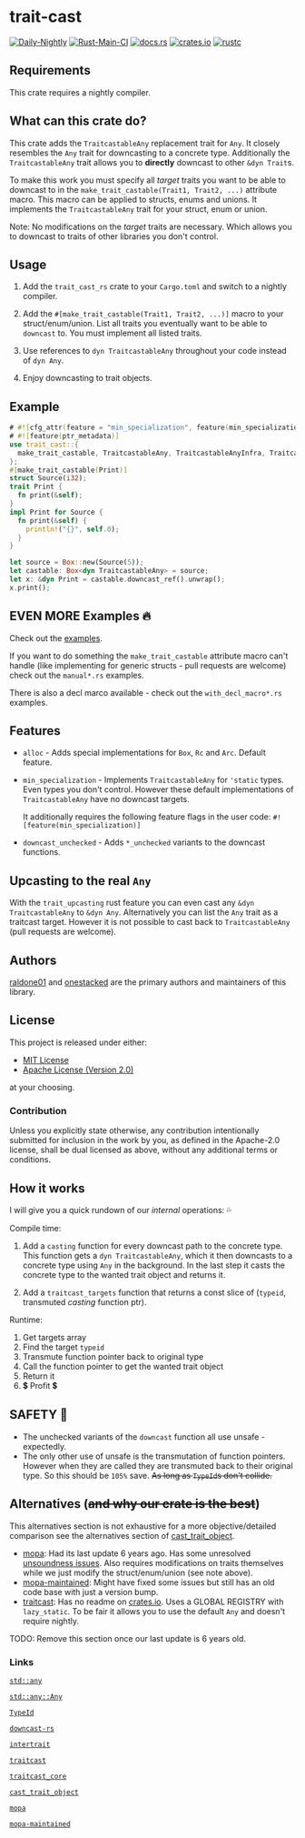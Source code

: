 # trait-cast

[![Daily-Nightly](https://github.com/ink-feather-org/trait-cast-rs/actions/workflows/rust_daily_nightly_check.yml/badge.svg)](https://github.com/ink-feather-org/trait-cast-rs/actions/workflows/rust_daily_nightly_check.yml)
[![Rust-Main-CI](https://github.com/ink-feather-org/trait-cast-rs/actions/workflows/rust_main.yml/badge.svg)](https://github.com/ink-feather-org/trait-cast-rs/actions/workflows/rust_main.yml)
[![docs.rs](https://docs.rs/trait-cast/badge.svg)](https://docs.rs/trait-cast)
[![crates.io](https://img.shields.io/crates/v/trait-cast.svg)](https://crates.io/crates/trait-cast)
[![rustc](https://img.shields.io/badge/rustc-nightly-lightgrey)](https://doc.rust-lang.org/nightly/std/)

## Requirements

This crate requires a nightly compiler.

## What can this crate do?

This crate adds the `TraitcastableAny` replacement trait for `Any`.
It closely resembles the `Any` trait for downcasting to a concrete type.
Additionally the `TraitcastableAny` trait allows you to **directly** downcast to other `&dyn Trait`s.

To make this work you must specify all *target* traits you want to be able to downcast to in the `make_trait_castable(Trait1, Trait2, ...)` attribute macro.
This macro can be applied to structs, enums and unions.
It implements the `TraitcastableAny` trait for your struct, enum or union.

Note: No modifications on the *target* traits are necessary. Which allows you to downcast to traits of other libraries you don't control.

## Usage

1. Add the `trait_cast_rs` crate to your `Cargo.toml` and switch to a nightly compiler.

2. Add the `#[make_trait_castable(Trait1, Trait2, ...)]` macro to your struct/enum/union.
    List all traits you eventually want to be able to `downcast` to.
    You must implement all listed traits.

3. Use references to `dyn TraitcastableAny` throughout your code instead of `dyn Any`.

4. Enjoy downcasting to trait objects.

## Example

```rust
# #![cfg_attr(feature = "min_specialization", feature(min_specialization))]
# #![feature(ptr_metadata)]
use trait_cast::{
  make_trait_castable, TraitcastableAny, TraitcastableAnyInfra, TraitcastableAnyInfraExt,
};
#[make_trait_castable(Print)]
struct Source(i32);
trait Print {
  fn print(&self);
}
impl Print for Source {
  fn print(&self) {
    println!("{}", self.0);
  }
}

let source = Box::new(Source(5));
let castable: Box<dyn TraitcastableAny> = source;
let x: &dyn Print = castable.downcast_ref().unwrap();
x.print();
```

## EVEN MORE Examples 🔥

Check out the [examples](https://github.com/ink-feather-org/trait-cast-rs/tree/main/examples).

If you want to do something the `make_trait_castable` attribute macro can't handle (like implementing for generic structs - pull requests are welcome)
check out the `manual*.rs` examples.

There is also a decl marco available - check out the `with_decl_macro*.rs` examples.

## Features

* `alloc` - Adds special implementations for `Box`, `Rc` and `Arc`. Default feature.
* `min_specialization` -
  Implements `TraitcastableAny` for `'static` types.
  Even types you don't control.
  However these default implementations of `TraitcastableAny` have no downcast targets.

  It additionally requires the following feature flags in the user code:
  `#![feature(min_specialization)]`
* `downcast_unchecked` - Adds `*_unchecked` variants to the downcast functions.

## Upcasting to the real `Any`

With the `trait_upcasting` rust feature you can even cast any `&dyn TraitcastableAny` to `&dyn Any`.
Alternatively you can list the `Any` trait as a traitcast target.
However it is not possible to cast back to `TraitcastableAny` (pull requests are welcome).

## Authors

[raldone01](https://github.com/raldone01) and [onestacked](https://github.com/chriss0612) are the primary authors and maintainers of this library.

## License

This project is released under either:

- [MIT License](https://github.com/ink-feather-org/trait-cast-rs/blob/main/LICENSE-MIT)
- [Apache License (Version 2.0)](https://github.com/ink-feather-org/trait-cast-rs/blob/main/LICENSE-APACHE)

at your choosing.

### Contribution

Unless you explicitly state otherwise, any contribution intentionally
submitted for inclusion in the work by you, as defined in the Apache-2.0
license, shall be dual licensed as above, without any additional terms or
conditions.

## How it works

I will give you a quick rundown of our *internal* operations: 💦

Compile time:

1. Add a `casting` function for every downcast path to the concrete type.
    This function gets a `dyn TraitcastableAny`, which it then downcasts to a concrete type using `Any` in the background.
    In the last step it casts the concrete type to the wanted trait object and returns it.

2. Add a `traitcast_targets` function that returns a const slice of (`typeid`, transmuted *casting* function ptr).

Runtime:

1. Get targets array
2. Find the target `typeid`
3. Transmute function pointer back to original type
4. Call the function pointer to get the wanted trait object
5. Return it
6. 💲 Profit 💲

## SAFETY 🏰

* The unchecked variants of the `downcast` function all use unsafe - expectedly.
* The only other use of unsafe is the transmutation of function pointers.
  However when they are called they are transmuted back to their original type.
  So this should be `105%` save. ~~As long as `TypeId`s don't collide.~~

## Alternatives (~~and why our crate is the best~~)

This alternatives section is not exhaustive for a more objective/detailed comparison
see the alternatives section of [cast_trait_object](https://crates.io/crates/cast_trait_object#Alternatives).

* [mopa](https://crates.io/crates/mopa):
    Had its last update 6 years ago.
    Has some unresolved [unsoundness issues](https://github.com/chris-morgan/mopa/issues/13).
    Also requires modifications on traits themselves while we just modify the struct/enum/union (see note above).
* [mopa-maintained](https://crates.io/crates/mopa-maintained):
    Might have fixed some issues but still has an old code base with just a version bump.
* [traitcast](https://crates.io/crates/traitcast):
    Has no readme on [crates.io](https://crates.io/).
    Uses a GLOBAL REGISTRY with `lazy_static`.
    To be fair it allows you to use the default `Any` and doesn't require nightly.

TODO: Remove this section once our last update is 6 years old.

### Links

[`std::any`](https://doc.rust-lang.org/nightly/std/any)

[`std::any::Any`](https://doc.rust-lang.org/nightly/std/any/trait.Any.html)

[`TypeId`](https://doc.rust-lang.org/nightly/std/any/struct.TypeId.html)

[`downcast-rs`](https://crates.io/crates/downcast-rs)

[`intertrait`](https://crates.io/crates/intertrait)

[`traitcast`](https://crates.io/crates/traitcast)

[`traitcast_core`](https://crates.io/crates/traitcast_core)

[`cast_trait_object`](https://crates.io/crates/cast_trait_object)

[`mopa`](https://crates.io/crates/mopa)

[`mopa-maintained`](https://crates.io/crates/mopa-maintained)
